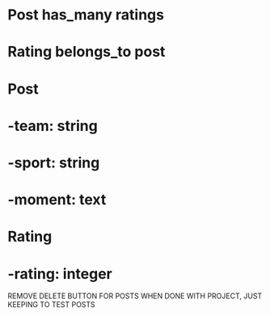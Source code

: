 # Post has_many ratings
# Rating belongs_to post

# Post
# -team: string
# -sport: string
# -moment: text

# Rating
# -rating: integer


REMOVE DELETE BUTTON FOR POSTS WHEN DONE WITH PROJECT, JUST KEEPING TO TEST POSTS